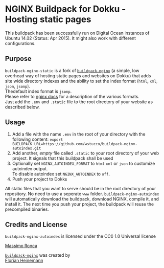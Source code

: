 # NGINX Buildpack for Dokku - Hosting static pages
This buildpack has been successfully run on Digital Ocean instances of Ubuntu 14.02 (Status: Apr 2015). It might also work with different configurations.

## Purpose
`buildpack-nginx-static` is a fork of [`buildpack-nginx`](https://github.com/florianheinemann/buildpack-nginx) (a simple, low overhead way of hosting static pages and websites on Dokku) that adds site wide directory indexes and the ability to set the index format (`html`, `xml`, `json`, `jsonp`).  
Thedefault index format is `jsonp`.   
Please refer to [nginx docs](http://nginx.org/en/docs/http/ngx_http_autoindex_module.html#autoindex_format) for a description of the various formats.  
Just add the `.env` and `.static` file to the root directory of your website as described below.

## Usage
1. Add a file with the name `.env` in the root of your directory with the following content: `export BUILDPACK_URL=https://github.com/wstucco/buildpack-nginx-autoindex.git`
2. Add another, *empty* file called `.static` to your root directory of your web project. It signals that this buildpack shall be used
3. Optionally set `NGINX_AUTOINDEX_FORMAT` to `html` `xml` or `json` to customize autoindex output.  
To disable autoindex set `NGINX_AUTOINDEX` to `off`.
4. Push your project to Dokku

All static files that you want to serve should be in the root directory of your repository. No need to use a seperate `www` folder. `buildpack-nginx-autoindex` will automatically download the buildpack, download NGINX, compile it, and install it. The next time you push your project, the buildpack will reuse the precompiled binaries. 

## Credits and License
`buildpack-nginx-autoindex` is licensed under the CC0 1.0 Universal license   

[Massimo Ronca](http://twitter.com/wstucco/)

[`buildpack-nginx`](https://github.com/florianheinemann/buildpack-nginx) was created by   
[Florian Heinemann](http://twitter.com/TheSumOfAll/)
